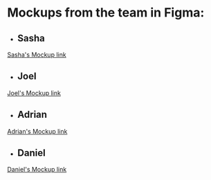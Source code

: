 # Mockups from the team in Figma:

- ## Sasha

[Sasha's Mockup link]()

- ## Joel

[Joel's Mockup link]()

- ## Adrian

[Adrian's Mockup link](https://www.figma.com/file/ixr19cCRjaA5ynDeTXjOjO/Untitled?type=design&node-id=0%3A1&mode=design&t=D5NZjKmmhOVZyTkR-1)

- ## Daniel

[Daniel's Mockup link](https://www.figma.com/file/OO47z6UFzmnsB5zH1I257C/Untitled?type=design&node-id=0%3A1&mode=design&t=RbPKvCUtZYRd6D9Y-1)

